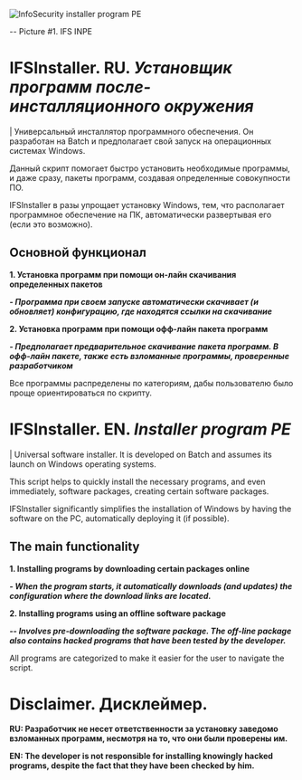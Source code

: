 ![InfoSecurity installer program PE](https://github.com/user-attachments/assets/b60c8934-5fca-418f-93b2-f79098963b05)

-- Picture #1. IFS INPE



# IFSInstaller. RU. ***Установщик программ после-инсталляционного окружения***
| Универсальный инсталлятор программного обеспечения. Он разработан на Batch и предполагает свой запуск на операционных системах Windows.

Данный скрипт помогает быстро установить необходимые программы, и даже сразу, пакеты программ, создавая определенные совокупности ПО.

IFSInstaller в разы упрощает установку Windows, тем, что располагает программное обеспечение на ПК, автоматически развертывая его (если это возможно).

## Основной функционал
**1. Установка программ при помощи он-лайн скачивания определенных пакетов**

  ***- Программа при своем запуске автоматически скачивает (и обновляет) конфигурацию, где находятся ссылки на скачивание***

**2. Установка программ при помощи офф-лайн пакета программ**

***- Предполагает предварительное скачивание пакета программ. В офф-лайн пакете, также есть взломанные программы, проверенные разработчиком***

Все программы распределены по категориям, дабы пользователю было проще ориентироваться по скрипту.


# IFSInstaller. EN. ***Installer program PE***
| Universal software installer. It is developed on Batch and assumes its launch on Windows operating systems.

This script helps to quickly install the necessary programs, and even immediately, software packages, creating certain software packages.

IFSInstaller significantly simplifies the installation of Windows by having the software on the PC, automatically deploying it (if possible).

## The main functionality
**1. Installing programs by downloading certain packages online**

***- When the program starts, it automatically downloads (and updates) the configuration where the download links are located.***

**2. Installing programs using an offline software package**

***-- Involves pre-downloading the software package. The off-line package also contains hacked programs that have been tested by the developer.***

All programs are categorized to make it easier for the user to navigate the script.

# Disclaimer. Дисклеймер.
**RU: Разработчик не несет ответственности за установку заведомо взломанных программ, несмотря на то, что они были проверены им.**

**EN: The developer is not responsible for installing knowingly hacked programs, despite the fact that they have been checked by him.**
